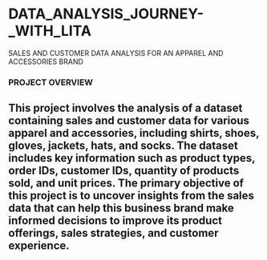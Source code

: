 # DATA_ANALYSIS_JOURNEY-_WITH_LITA
SALES AND CUSTOMER DATA ANALYSIS FOR AN APPAREL AND ACCESSORIES BRAND

### PROJECT OVERVIEW
## This project involves the analysis of a dataset containing sales and customer data for various apparel and accessories, including shirts, shoes, gloves, jackets, hats, and socks. The dataset includes key information such as product types, order IDs, customer IDs, quantity of products sold, and unit prices. The primary objective of this project is to uncover insights from the sales data that can help this business brand make informed decisions to improve its product offerings, sales strategies, and customer experience.
